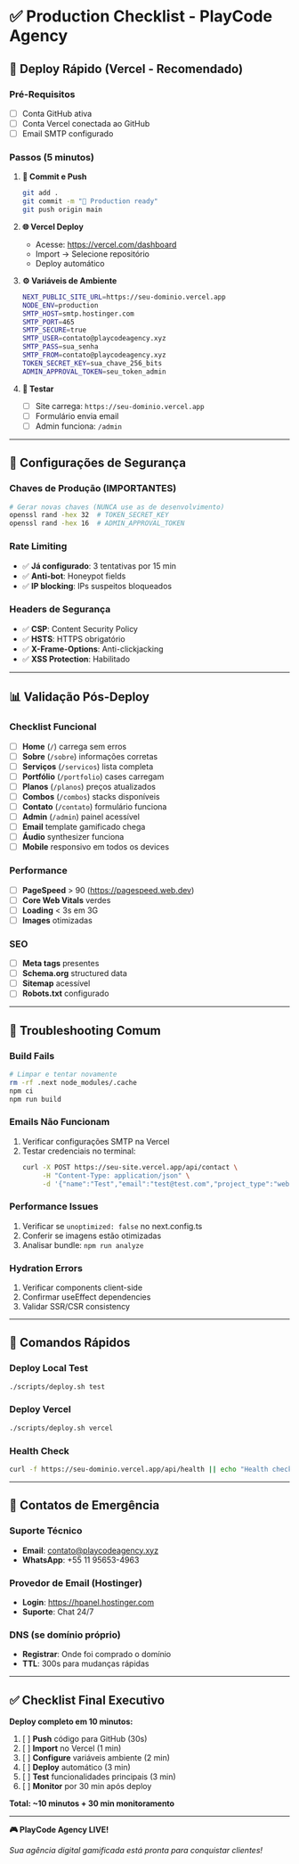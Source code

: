 # ✅ Production Checklist - PlayCode Agency

## 🚀 **Deploy Rápido (Vercel - Recomendado)**

### **Pré-Requisitos**
- [ ] Conta GitHub ativa
- [ ] Conta Vercel conectada ao GitHub
- [ ] Email SMTP configurado

### **Passos (5 minutos)**

1. **📂 Commit e Push**
   ```bash
   git add .
   git commit -m "🚀 Production ready"
   git push origin main
   ```

2. **🌐 Vercel Deploy**
   - Acesse: https://vercel.com/dashboard
   - Import → Selecione repositório
   - Deploy automático

3. **⚙️ Variáveis de Ambiente**
   ```bash
   NEXT_PUBLIC_SITE_URL=https://seu-dominio.vercel.app
   NODE_ENV=production
   SMTP_HOST=smtp.hostinger.com
   SMTP_PORT=465
   SMTP_SECURE=true
   SMTP_USER=contato@playcodeagency.xyz
   SMTP_PASS=sua_senha
   SMTP_FROM=contato@playcodeagency.xyz
   TOKEN_SECRET_KEY=sua_chave_256_bits
   ADMIN_APPROVAL_TOKEN=seu_token_admin
   ```

4. **🧪 Testar**
   - [ ] Site carrega: `https://seu-dominio.vercel.app`
   - [ ] Formulário envia email
   - [ ] Admin funciona: `/admin`

---

## 🔧 **Configurações de Segurança**

### **Chaves de Produção (IMPORTANTES)**
```bash
# Gerar novas chaves (NUNCA use as de desenvolvimento)
openssl rand -hex 32  # TOKEN_SECRET_KEY
openssl rand -hex 16  # ADMIN_APPROVAL_TOKEN
```

### **Rate Limiting**
- ✅ **Já configurado**: 3 tentativas por 15 min
- ✅ **Anti-bot**: Honeypot fields
- ✅ **IP blocking**: IPs suspeitos bloqueados

### **Headers de Segurança**
- ✅ **CSP**: Content Security Policy
- ✅ **HSTS**: HTTPS obrigatório
- ✅ **X-Frame-Options**: Anti-clickjacking
- ✅ **XSS Protection**: Habilitado

---

## 📊 **Validação Pós-Deploy**

### **Checklist Funcional**
- [ ] **Home** (`/`) carrega sem erros
- [ ] **Sobre** (`/sobre`) informações corretas
- [ ] **Serviços** (`/servicos`) lista completa
- [ ] **Portfólio** (`/portfolio`) cases carregam
- [ ] **Planos** (`/planos`) preços atualizados
- [ ] **Combos** (`/combos`) stacks disponíveis
- [ ] **Contato** (`/contato`) formulário funciona
- [ ] **Admin** (`/admin`) painel acessível
- [ ] **Email** template gamificado chega
- [ ] **Áudio** synthesizer funciona
- [ ] **Mobile** responsivo em todos os devices

### **Performance**
- [ ] **PageSpeed** > 90 (https://pagespeed.web.dev)
- [ ] **Core Web Vitals** verdes
- [ ] **Loading** < 3s em 3G
- [ ] **Images** otimizadas

### **SEO**
- [ ] **Meta tags** presentes
- [ ] **Schema.org** structured data
- [ ] **Sitemap** acessível
- [ ] **Robots.txt** configurado

---

## 🚨 **Troubleshooting Comum**

### **Build Fails**
```bash
# Limpar e tentar novamente
rm -rf .next node_modules/.cache
npm ci
npm run build
```

### **Emails Não Funcionam**
1. Verificar configurações SMTP na Vercel
2. Testar credenciais no terminal:
   ```bash
   curl -X POST https://seu-site.vercel.app/api/contact \
        -H "Content-Type: application/json" \
        -d '{"name":"Test","email":"test@test.com","project_type":"website","message":"Test"}'
   ```

### **Performance Issues**
1. Verificar se `unoptimized: false` no next.config.ts
2. Conferir se imagens estão otimizadas
3. Analisar bundle: `npm run analyze`

### **Hydration Errors**
1. Verificar components client-side
2. Confirmar useEffect dependencies
3. Validar SSR/CSR consistency

---

## 🎯 **Comandos Rápidos**

### **Deploy Local Test**
```bash
./scripts/deploy.sh test
```

### **Deploy Vercel**
```bash
./scripts/deploy.sh vercel
```

### **Health Check**
```bash
curl -f https://seu-dominio.vercel.app/api/health || echo "Health check failed"
```

---

## 📱 **Contatos de Emergência**

### **Suporte Técnico**
- **Email**: contato@playcodeagency.xyz
- **WhatsApp**: +55 11 95653-4963

### **Provedor de Email (Hostinger)**
- **Login**: https://hpanel.hostinger.com
- **Suporte**: Chat 24/7

### **DNS (se domínio próprio)**
- **Registrar**: Onde foi comprado o domínio
- **TTL**: 300s para mudanças rápidas

---

## ✅ **Checklist Final Executivo**

**Deploy completo em 10 minutos:**

1. [ ] **Push** código para GitHub (30s)
2. [ ] **Import** no Vercel (1 min)
3. [ ] **Configure** variáveis ambiente (2 min)
4. [ ] **Deploy** automático (3 min)
5. [ ] **Test** funcionalidades principais (3 min)
6. [ ] **Monitor** por 30 min após deploy

**Total: ~10 minutos + 30 min monitoramento**

---

**🎮 PlayCode Agency LIVE!**

*Sua agência digital gamificada está pronta para conquistar clientes!*